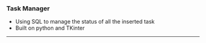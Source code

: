 ### Task Manager

- Using SQL to manage the status of all the inserted task
- Built on python and TKinter

-------------
